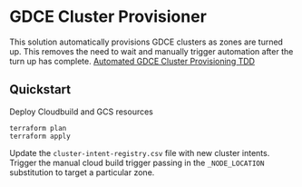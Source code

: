 # GDCE Cluster Provisioner

This solution automatically provisions GDCE clusters as zones are turned up. This removes the need to wait and manually trigger automation after the turn up has complete. [Automated GDCE Cluster Provisioning TDD](https://docs.google.com/document/d/1nRi-V_vzmorZ7It8aPxuXnvZyih8n3wn1G73me6ACco/edit?resourcekey=0-W6AvnU-WWI1ynk4ETH0wAQ&tab=t.0#heading=h.8pa838wf1v4e)

## Quickstart

Deploy Cloudbuild and GCS resources

```
terraform plan
terraform apply
```

Update the `cluster-intent-registry.csv` file with new cluster intents. Trigger the manual cloud build trigger passing in the `_NODE_LOCATION` substitution to target a particular zone. 